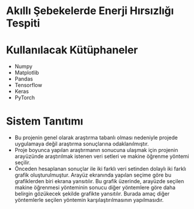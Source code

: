# Akıllı Şebekelerde Enerji Hırsızlığı Tespiti



# Kullanılacak Kütüphaneler
- Numpy
- Matplotlib 
- Pandas
- Tensorflow
- Keras
- PyTorch

# Sistem Tanıtımı 
-	Bu projenin genel olarak araştırma tabanlı olması nedeniyle projede uygulamaya değil araştırma sonuçlarına odaklanılmıştır.
-	Proje boyunca yapılan araştırmanın sonucuna ulaşmak için projenin arayüzünde araştırılmak istenen veri setleri ve makine öğrenme yöntemi seçilir.
-	Önceden hesaplanan sonuçlar ile iki farklı veri setinden dolaylı iki farklı grafik oluşturulmuştur. Arayüz ekranında yapılan seçime göre bu grafiklerden biri ekrana yansıtılır. Bu grafik üzerinde, arayüzde seçilen makine öğrenmesi yönteminin sonucu diğer yöntemlere göre daha belirgin gözükecek şekilde grafikte yansıtılır. Burada amaç diğer yöntemlerle seçilen yöntemin karşılaştırılmasının yapılmasıdır.
